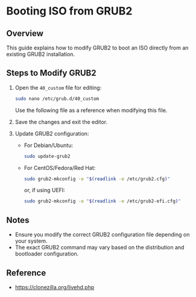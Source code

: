 # Booting ISO from GRUB2

## Overview
This guide explains how to modify GRUB2 to boot an ISO directly from an existing GRUB2 installation.

## Steps to Modify GRUB2

1. Open the `40_custom` file for editing:
   ```sh
   sudo nano /etc/grub.d/40_custom
   ```
   Use the following file as a reference when modifying this file.

2. Save the changes and exit the editor.

3. Update GRUB2 configuration:
   - For Debian/Ubuntu:
     ```sh
     sudo update-grub2
     ```
   - For CentOS/Fedora/Red Hat:
     ```sh
     sudo grub2-mkconfig -o "$(readlink -e /etc/grub2.cfg)"
     ```
     or, if using UEFI:
     ```sh
     sudo grub2-mkconfig -o "$(readlink -e /etc/grub2-efi.cfg)"
     ```

## Notes
- Ensure you modify the correct GRUB2 configuration file depending on your system.
- The exact GRUB2 command may vary based on the distribution and bootloader configuration.
## Reference
- https://clonezilla.org/livehd.php

